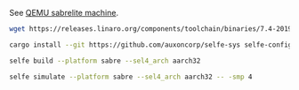 
See [QEMU sabrelite machine](https://qemu.readthedocs.io/en/latest/system/arm/sabrelite.html).

```bash
wget https://releases.linaro.org/components/toolchain/binaries/7.4-2019.02/arm-linux-gnueabihf/gcc-linaro-7.4.1-2019.02-i686_arm-linux-gnueabihf.tar.xz

cargo install --git https://github.com/auxoncorp/selfe-sys selfe-config --bin selfe --features bin --force
```

```bash
selfe build --platform sabre --sel4_arch aarch32
```

```bash
selfe simulate --platform sabre --sel4_arch aarch32 -- -smp 4
```
